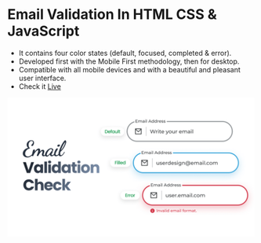 # Email Validation In HTML CSS & JavaScript

- It contains four color states (default, focused, completed & error).
- Developed first with the Mobile First methodology, then for desktop.
- Compatible with all mobile devices and with a beautiful and pleasant user interface.
- Check it [Live](https://vaibhavshukla06.github.io/email-validation/)
 
![preview img](/preview.png)
